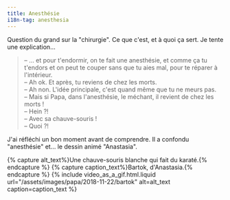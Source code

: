 ```yaml
---
title: Anesthésie
i18n-tag: anesthesia
---
```


Question du grand sur la "chirurgie". Ce que c'est, et à quoi ça sert. Je tente
une explication…

<!-- more -->

> – … et pour t'endormir, on te fait une anesthésie, et comme ça tu t'endors et
> on peut te couper sans que tu aies mal, pour te réparer à l'intérieur.  
> – Ah ok. Et après, tu reviens de chez les morts.  
> – Ah non. L'idée principale, c'est quand même que tu ne meurs pas.  
> – Mais si Papa, dans l'anesthésie, le méchant, il revient de chez les morts
> !  
> – Hein ?!  
> – Avec sa chauve-souris !  
> – Quoi ?!

J'ai réfléchi un bon moment avant de comprendre. Il a confondu "anesthésie" et…
le dessin animé "Anastasia".

{% capture alt_text%}Une chauve-souris blanche qui fait du
karaté.{% endcapture %} {% capture caption_text%}Bartok,
d'Anastasia.{% endcapture %} {% include video_as_a_gif.html.liquid
url="/assets/images/papa/2018-11-22/bartok"
alt=alt_text
caption=caption_text
%}
